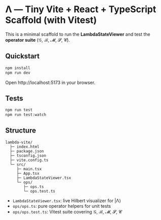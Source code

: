 # Λ — Tiny Vite + React + TypeScript Scaffold (with Vitest)

This is a minimal scaffold to run the **LambdaStateViewer** and test the **operator suite** (𝒢, ℬ, 𝓜, 𝓢, 𝓒).

## Quickstart

```bash
npm install
npm run dev
```

Open http://localhost:5173 in your browser.

## Tests

```bash
npm run test
npm run test:watch
```

## Structure

```
lambda-vite/
  ├─ index.html
  ├─ package.json
  ├─ tsconfig.json
  ├─ vite.config.ts
  └─ src/
     ├─ main.tsx
     ├─ App.tsx
     ├─ LambdaStateViewer.tsx
     └─ ops/
        ├─ ops.ts
        └─ ops.test.ts
```

- `LambdaStateViewer.tsx`: live Hilbert visualizer for |Λ⟩
- `ops/ops.ts`: pure operator helpers for unit tests
- `ops/ops.test.ts`: Vitest suite covering 𝒢, ℬ, 𝓜, 𝓢, 𝓒
